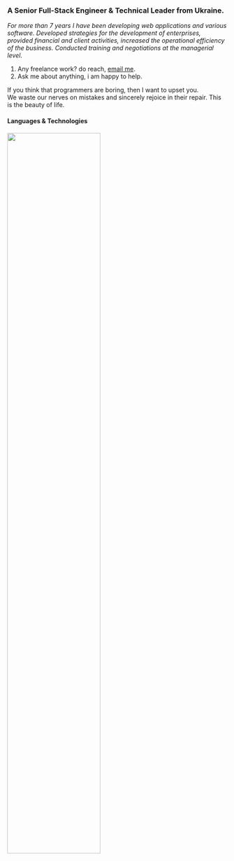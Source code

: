 ### A Senior Full-Stack Engineer & Technical Leader from Ukraine.

*For more than 7 years I have been developing web applications and various software. Developed strategies for the development of enterprises, provided financial and client activities, increased the operational efficiency of the business. Conducted training and negotiations at the managerial level.*

1. Any freelance work? do reach, [email me](mailto:leroy.wagner20@gmail.com).
2. Ask me about anything, i am happy to help.

If you think that programmers are boring, then I want to upset you.<br>We waste our nerves on mistakes and sincerely rejoice in their repair. This is the beauty of life.

#### Languages & Technologies
<img src="https://user-images.githubusercontent.com/106757584/211222714-0e40d1e4-7e61-400c-9353-71bf7fca11ab.svg" width="65%">
